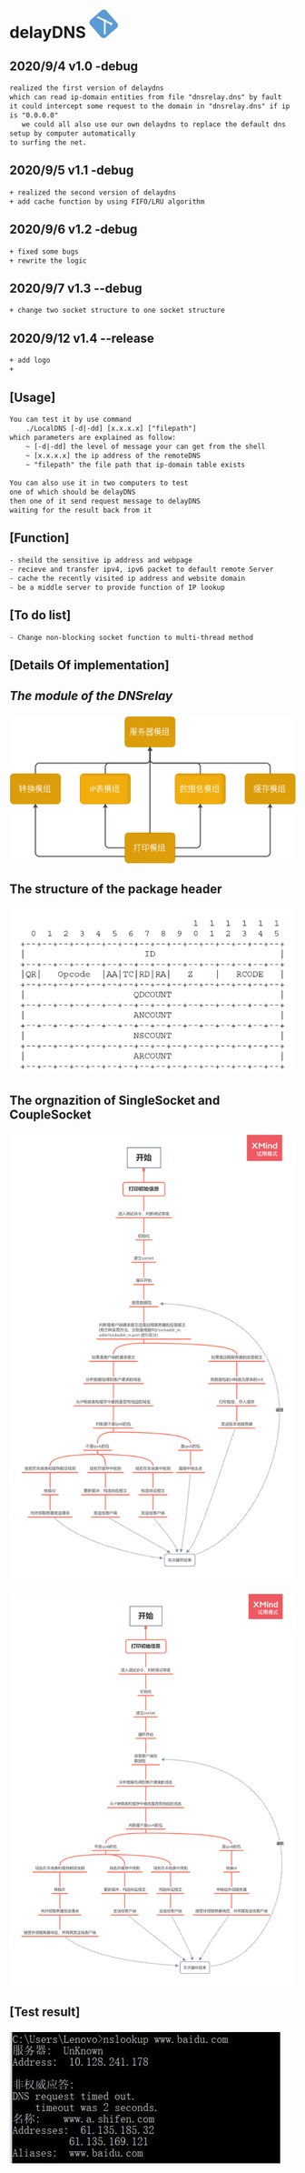 # delayDNS ![logo](logo1.png)

## 2020/9/4  v1.0 -debug
    realized the first version of delaydns
    which can read ip-domain entities from file "dnsrelay.dns" by fault
    it could intercept some request to the domain in "dnsrelay.dns" if ip is "0.0.0.0"
       we could all also use our own delaydns to replace the default dns setup by computer automatically
    to surfing the net.

## 2020/9/5  v1.1 -debug
    + realized the second version of delaydns
    + add cache function by using FIFO/LRU algorithm
    

## 2020/9/6  v1.2 -debug
    + fixed some bugs
    + rewrite the logic

## 2020/9/7  v1.3 --debug
    + change two socket structure to one socket structure
    
## 2020/9/12  v1.4 --release
    + add logo
    + 
## [Usage]
    You can test it by use command 
        ./LocalDNS [-d|-dd] [x.x.x.x] ["filepath"]
    which parameters are explained as follow:
        ~ [-d|-dd] the level of message your can get from the shell
        ~ [x.x.x.x] the ip address of the remoteDNS 
        ~ "filepath" the file path that ip-domain table exists

    You can also use it in two computers to test
    one of which should be delayDNS
    then one of it send request message to delayDNS 
    waiting for the result back from it

## [Function]
    - sheild the sensitive ip address and webpage
    - recieve and transfer ipv4, ipv6 packet to default remote Server
    - cache the recently visited ip address and website domain
    - be a middle server to provide function of IP lookup
    
## [To do list]
    - Change non-blocking socket function to multi-thread method


## [Details Of implementation]

## *The module of the DNSrelay*
### ![module](module.png)

## **The structure of the package header**
### ![package header](packageheader.png)

## **The orgnazition of SingleSocket and CoupleSocket**
### ![SingleSocket](SingleSocket.png)
### ![CoupleSocket](CoupleSocket.png)


## [Test result]

### ![result](result.png)